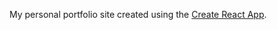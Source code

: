 My personal portfolio site created using the [Create React App](https://github.com/facebookincubator/create-react-app).
